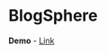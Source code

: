 # BlogSphere

**Demo** - [Link](http://blogsphere-env-7.eba-ctu8ktry.ap-south-1.elasticbeanstalk.com/)